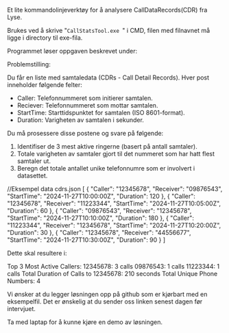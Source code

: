 Et lite kommandolinjeverktøy for å analysere CallDataRecords(CDR) fra Lyse.

Brukes ved å skrive "<code>CallStatsTool.exe <filnavn></code>" i CMD, filen med filnavnet må ligge i directory til exe-fila.

Programmet løser oppgaven beskrevet under:

Problemstilling:

Du får en liste med samtaledata (CDRs - Call Detail Records). Hver post inneholder følgende felter:
- Caller: Telefonnummeret som initierer samtalen.
- Reciever: Telefonnummeret som mottar samtalen.
- StartTime: Starttidspunktet for samtalen (ISO 8601-format).
- Duration: Varigheten av samtalen i sekunder.

Du må prosessere disse postene og svare på følgende:
1. Identifiser de 3 mest aktive ringerne (basert på antall samtaler).
2. Totale varigheten av samtaler gjort til det nummeret som har hatt flest samtaler ut.
3. Beregn det totale antallet unike telefonnumre som er involvert i datasettet.

//Eksempel data cdrs.json
[
    { "Caller": "12345678", "Receiver": "09876543", "StartTime": "2024-11-27T10:00:00Z", "Duration": 120 },
    { "Caller": "12345678", "Receiver": "11223344", "StartTime": "2024-11-27T10:05:00Z", "Duration": 60 },
    { "Caller": "09876543", "Receiver": "12345678", "StartTime": "2024-11-27T10:10:00Z", "Duration": 180 },
    { "Caller": "11223344", "Receiver": "12345678", "StartTime": "2024-11-27T10:20:00Z", "Duration": 30 },
    { "Caller": "12345678", "Receiver": "44556677", "StartTime": "2024-11-27T10:30:00Z", "Duration": 90 }
]

Dette skal resultere i:

Top 3 Most Active Callers:
12345678: 3 calls
09876543: 1 calls
11223344: 1 calls
Total Duration of Calls to 12345678: 210 seconds
Total Unique Phone Numbers: 4

Vi ønsker at du legger løsningen opp på github som er kjørbart med en eksempelfil. Det er ønskelig at du sender oss linken senest dagen før intervjuet.

Ta med laptap for å kunne kjøre en demo av løsningen.
